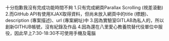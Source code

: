 十分抱歉我沒有完成功能時間不夠 
1.只有完成網頁Parallax Scrolling (視差滾動) 
2.而GitHub API有使用XJAX取得資料，但尚未放入網頁中的title (標題)、description (專案描述)、url (專案網址)中
3.因為實驗室GITLAB為私人的，所以創新GITHUB帳號，沒有紀錄及作品
4.因為還在八里愛心教養院替代役單位中服役，因此早上7:30-18:30不可使用手機及電腦
